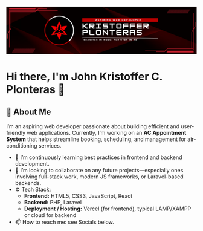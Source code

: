 ![GitHub Banner](banner2.png)
# Hi there, I'm John Kristoffer C. Plonteras 👋

## 🔭 About Me
I’m an aspiring web developer passionate about building efficient and user-friendly web applications. Currently, I’m working on an **AC Appointment System** that helps streamline booking, scheduling, and management for air-conditioning services.

- 🌱 I’m continuously learning best practices in frontend and backend development.
- 👯 I’m looking to collaborate on any future projects—especially ones involving full-stack work, modern JS frameworks, or Laravel-based backends.
- ⚙️ Tech Stack: 
  - **Frontend:** HTML5, CSS3, JavaScript, React
  - **Backend:** PHP, Laravel
  - **Deployment / Hosting:** Vercel (for frontend), typical LAMP/XAMPP or cloud for backend
- 📫 How to reach me: see Socials below.
